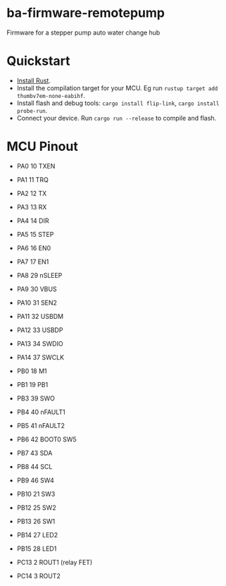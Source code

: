 # ba-firmware-remotepump

Firmware for a stepper pump auto water change hub

# Quickstart
- [Install Rust](https://www.rust-lang.org/tools/install).
- Install the compilation target for your MCU. Eg run `rustup target add thumbv7em-none-eabihf`.
- Install flash and debug tools: `cargo install flip-link`, `cargo install probe-run`.
- Connect your device. Run `cargo run --release` to compile and flash.

# MCU Pinout

- PA0 10 TXEN
- PA1 11 TRQ
- PA2 12 TX
- PA3 13 RX
- PA4 14 DIR
- PA5 15 STEP
- PA6 16 EN0
- PA7 17 EN1
- PA8 29 nSLEEP
- PA9 30 VBUS
- PA10 31 SEN2
- PA11 32 USBDM
- PA12 33 USBDP
- PA13 34 SWDIO
- PA14 37 SWCLK

- PB0 18 M1
- PB1 19 PB1
- PB3 39 SWO
- PB4 40 nFAULT1
- PB5 41 nFAULT2
- PB6 42 BOOT0 SW5
- PB7 43 SDA
- PB8 44 SCL
- PB9 46 SW4
- PB10 21 SW3
- PB12 25 SW2
- PB13 26 SW1
- PB14 27 LED2
- PB15 28 LED1

- PC13 2 ROUT1 (relay FET)
- PC14 3 ROUT2


